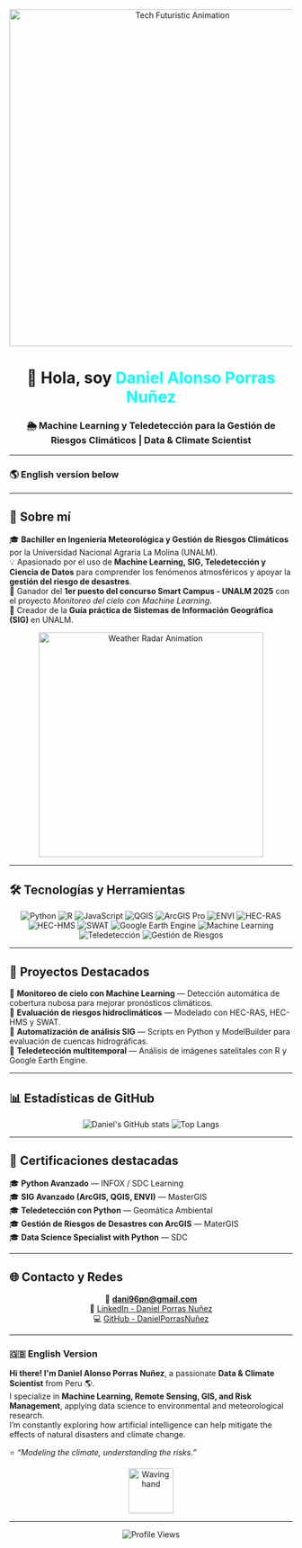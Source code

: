 <!-- Encabezado con GIF personalizado -->
<div align="center">
  <img src="https://i.gifer.com/f4x.gif" width="600" alt="Tech Futuristic Animation">
</div>
<h1 align="center">👋 Hola, soy <span style="color:#00FFFF;">Daniel Alonso Porras Nuñez</span></h1>
<h3 align="center">🌦️ Machine Learning y Teledetección para la Gestión de Riesgos Climáticos | Data & Climate Scientist</h3>

---

### 🌎 English version below

---

## 🧠 Sobre mí

🎓 **Bachiller en Ingeniería Meteorológica y Gestión de Riesgos Climáticos** por la Universidad Nacional Agraria La Molina (UNALM).  
💡 Apasionado por el uso de **Machine Learning, SIG, Teledetección y Ciencia de Datos** para comprender los fenómenos atmosféricos y apoyar la **gestión del riesgo de desastres**.  
🚀 Ganador del **1er puesto del concurso Smart Campus - UNALM 2025** con el proyecto *Monitoreo del cielo con Machine Learning*.  
📘 Creador de la **Guía práctica de Sistemas de Información Geográfica (SIG)** en UNALM.  

<div align="center">
  <img src="https://media.giphy.com/media/l0HlNaQ6gWfllcjDO/giphy.gif" width="400" alt="Weather Radar Animation">
</div>

---

## 🛠️ Tecnologías y Herramientas

<div align="center">

![Python](https://img.shields.io/badge/Python-3776AB?style=for-the-badge&logo=python&logoColor=white)
![R](https://img.shields.io/badge/R-276DC3?style=for-the-badge&logo=r&logoColor=white)
![JavaScript](https://img.shields.io/badge/JavaScript-F7DF1E?style=for-the-badge&logo=javascript&logoColor=black)
![QGIS](https://img.shields.io/badge/QGIS-589632?style=for-the-badge&logo=qgis&logoColor=white)
![ArcGIS Pro](https://img.shields.io/badge/ArcGIS%20Pro-007ACC?style=for-the-badge&logo=arcgis&logoColor=white)
![ENVI](https://img.shields.io/badge/ENVI-4B0082?style=for-the-badge)
![HEC-RAS](https://img.shields.io/badge/HEC--RAS-006400?style=for-the-badge)
![HEC-HMS](https://img.shields.io/badge/HEC--HMS-228B22?style=for-the-badge)
![SWAT](https://img.shields.io/badge/SWAT-4169E1?style=for-the-badge)
![Google Earth Engine](https://img.shields.io/badge/Google%20Earth%20Engine-4285F4?style=for-the-badge&logo=googleearth&logoColor=white)
![Machine Learning](https://img.shields.io/badge/Machine%20Learning-FF6F00?style=for-the-badge&logo=tensorflow&logoColor=white)
![Teledetección](https://img.shields.io/badge/Remote%20Sensing-00BFFF?style=for-the-badge)
![Gestión de Riesgos](https://img.shields.io/badge/Risk%20Management-8A2BE2?style=for-the-badge)

</div>

---

## 🚀 Proyectos Destacados

🔹 **Monitoreo de cielo con Machine Learning** — Detección automática de cobertura nubosa para mejorar pronósticos climáticos.  
🔹 **Evaluación de riesgos hidroclimáticos** — Modelado con HEC-RAS, HEC-HMS y SWAT.  
🔹 **Automatización de análisis SIG** — Scripts en Python y ModelBuilder para evaluación de cuencas hidrográficas.  
🔹 **Teledetección multitemporal** — Análisis de imágenes satelitales con R y Google Earth Engine.

---

## 📊 Estadísticas de GitHub

<div align="center">

![Daniel's GitHub stats](https://github-readme-stats.vercel.app/api?username=DanielPorrasNuñez&show_icons=true&theme=tokyonight)
![Top Langs](https://github-readme-stats.vercel.app/api/top-langs/?username=DanielPorrasNuñez&layout=compact&theme=tokyonight)

</div>

---

## 🧾 Certificaciones destacadas

🎓 **Python Avanzado** — INFOX / SDC Learning  
🎓 **SIG Avanzado (ArcGIS, QGIS, ENVI)** — MasterGIS  
🎓 **Teledetección con Python** — Geomática Ambiental  
🎓 **Gestión de Riesgos de Desastres con ArcGIS** — MaterGIS  
🎓 **Data Science Specialist with Python** — SDC  

---

## 🌐 Contacto y Redes

<div align="center">

📧 **dani96pn@gmail.com**  
🔗 [LinkedIn - Daniel Porras Nuñez](https://www.linkedin.com/in/DanielPorrasNu%C3%B1ez/)  
💻 [GitHub - DanielPorrasNuñez](https://github.com/DanielPorrasNuñez)  

</div>

---

### 🇬🇧 English Version

**Hi there! I'm Daniel Alonso Porras Nuñez**, a passionate **Data & Climate Scientist** from Peru 🌎.  
I specialize in **Machine Learning, Remote Sensing, GIS, and Risk Management**, applying data science to environmental and meteorological research.  
I’m constantly exploring how artificial intelligence can help mitigate the effects of natural disasters and climate change.  

⭐ *“Modeling the climate, understanding the risks.”*  

<div align="center">
  <img src="https://media.giphy.com/media/hvRJCLFzcasrR4ia7z/giphy.gif" width="80" alt="Waving hand">
</div>

---

<div align="center">

![Profile Views](https://komarev.com/ghpvc/?username=DanielPorrasNuñez&color=blueviolet&style=flat-square)

</div>
